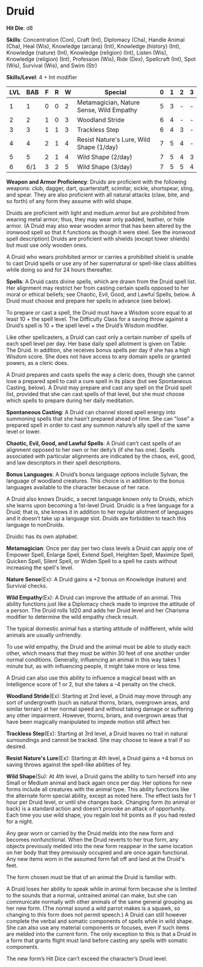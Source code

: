 # Druid

**Hit Die**: d8

**Skills**: Concentration (Con), Craft (Int), Diplomacy (Cha), Handle Animal (Cha), Heal (Wis), Knowledge (arcana) (Int), Knowledge (history) (Int), Knowledge (nature) (Int), Knowledge (religion) (Int), Listen (Wis), Knowledge (religion) (Int), Profession (Wis), Ride (Dex), Spellcraft (Int), Spot (Wis), Survival (Wis), and Swim (Str)

**Skills/Level**: 4 + Int modifier

LVL | BAB | F | R | W | Special | 0 | 1 | 2 | 3
--- | --- | - | - | - | ------- | - | - | - | -
1   | 1   | 0 | 0 | 2 | Metamagician, Nature Sense, Wild Empathy | 5 | 3 | - | -  
2   | 2   | 1 | 0 | 3 | Woodland Stride | 6 | 4 | -   | -
3   | 3   | 1 | 1 | 3 | Trackless Step | 6 | 4 | 3 | -
4   | 4   | 2 | 1 | 4 | Resist Nature's Lure, Wild Shape (1/day) | 7 | 5 | 4 | -
5   | 5   | 2 | 1 | 4 | Wild Shape (2/day) | 7 | 5 | 4 | 3
6   | 6/1 | 3 | 2 | 5 | Wild Shape (3/day) | 7 | 5 | 5 | 4

**Weapon and Armor Proficiency**: Druids are proficient with the following weapons: club, dagger, dart, quarterstaff, scimitar, sickle, shortspear, sling, and spear. They are also proficient with all natural attacks (claw, bite, and so forth) of any form they assume with wild shape.

Druids are proficient with light and medium armor but are prohibited from wearing metal armor; thus, they may wear only padded, leather, or hide armor. (A Druid may also wear wooden armor that has been altered by the ironwood spell so that it functions as though it were steel. See the ironwood spell description) Druids are proficient with shields (except tower shields) but must use only wooden ones.

A Druid who wears prohibited armor or carries a prohibited shield is unable to cast Druid spells or use any of her supernatural or spell-like class abilities while doing so and for 24 hours thereafter.

**Spells**: A Druid casts divine spells, which are drawn from the Druid spell list. Her alignment may restrict her from casting certain spells opposed to her moral or ethical beliefs; see Chaotic, Evil, Good, and Lawful Spells, below. A Druid must choose and prepare her spells in advance (see below).

To prepare or cast a spell, the Druid must have a Wisdom score equal to at least 10 + the spell level. The Difficulty Class for a saving throw against a Druid’s spell is 10 + the spell level + the Druid’s Wisdom modifier.

Like other spellcasters, a Druid can cast only a certain number of spells of each spell level per day. Her base daily spell allotment is given on Table: The Druid. In addition, she receives bonus spells per day if she has a high Wisdom score. She does not have access to any domain spells or granted powers, as a cleric does.

A Druid prepares and casts spells the way a cleric does, though she cannot lose a prepared spell to cast a cure spell in its place (but see Spontaneous Casting, below). A Druid may prepare and cast any spell on the Druid spell list, provided that she can cast spells of that level, but she must choose which spells to prepare during her daily meditation.

**Spontaneous Casting**: A Druid can channel stored spell energy into summoning spells that she hasn’t prepared ahead of time. She can "lose" a prepared spell in order to cast any summon nature’s ally spell of the same level or lower.

**Chaotic, Evil, Good, and Lawful Spells**: A Druid can’t cast spells of an alignment opposed to her own or her deity’s (if she has one). Spells associated with particular alignments are indicated by the chaos, evil, good, and law descriptors in their spell descriptions.

**Bonus Languages**: A Druid’s bonus language options include Sylvan, the language of woodland creatures. This choice is in addition to the bonus languages available to the character because of her race.

A Druid also knows Druidic, a secret language known only to Druids, which she learns upon becoming a 1st-level Druid. Druidic is a free language for a Druid; that is, she knows it in addition to her regular allotment of languages and it doesn’t take up a language slot. Druids are forbidden to teach this language to nonDruids.

Druidic has its own alphabet.

**Metamagician**: Once per day per two class levels a Druid can apply one of Empower Spell, Enlarge Spell, Extend Spell, Heighten Spell, Maximize Spell, Quicken Spell, Silent Spell, or Widen Spell to a spell he casts without increasing the spell's level.

**Nature Sense**(Ex): A Druid gains a +2 bonus on Knowledge (nature) and Survival checks.

**Wild Empathy**(Ex): A Druid can improve the attitude of an animal. This ability functions just like a Diplomacy check made to improve the attitude of a person. The Druid rolls 1d20 and adds her Druid level and her Charisma modifier to determine the wild empathy check result.

The typical domestic animal has a starting attitude of indifferent, while wild animals are usually unfriendly.

To use wild empathy, the Druid and the animal must be able to study each other, which means that they must be within 30 feet of one another under normal conditions. Generally, influencing an animal in this way takes 1 minute but, as with influencing people, it might take more or less time.

A Druid can also use this ability to influence a magical beast with an Intelligence score of 1 or 2, but she takes a -4 penalty on the check.

**Woodland Stride**(Ex): Starting at 2nd level, a Druid may move through any sort of undergrowth (such as natural thorns, briars, overgrown areas, and similar terrain) at her normal speed and without taking damage or suffering any other impairment. However, thorns, briars, and overgrown areas that have been magically manipulated to impede motion still affect her.

**Trackless Step**(Ex): Starting at 3rd level, a Druid leaves no trail in natural surroundings and cannot be tracked. She may choose to leave a trail if so desired.

**Resist Nature's Lure**(Ex): Starting at 4th level, a Druid gains a +4 bonus on saving throws against the spell-like abilities of fey.

**Wild Shape**(Su): At 4th level, a Druid gains the ability to turn herself into any Small or Medium animal and back again once per day. Her options for new forms include all creatures with the animal type. This ability functions like the alternate form special ability, except as noted here. The effect lasts for 1 hour per Druid level, or until she changes back. Changing form (to animal or back) is a standard action and doesn’t provoke an attack of opportunity. Each time you use wild shape, you regain lost hit points as if you had rested for a night.

Any gear worn or carried by the Druid melds into the new form and becomes nonfunctional. When the Druid reverts to her true form, any objects previously melded into the new form reappear in the same location on her body that they previously occupied and are once again functional. Any new items worn in the assumed form fall off and land at the Druid's feet.

The form chosen must be that of an animal the Druid is familiar with.

A Druid loses her ability to speak while in animal form because she is limited to the sounds that a normal, untrained animal can make, but she can communicate normally with other animals of the same general grouping as her new form. (The normal sound a wild parrot makes is a squawk, so changing to this form does not permit speech.) A Druid can still however complete the verbal and somatic components of spells while in wild shape. She can also use any material components or focuses, even if such items are melded into the current form. The only exception to this is that a Druid in a form that grants flight must land before casting any spells with somatic components.

The new form’s Hit Dice can’t exceed the character’s Druid level.

